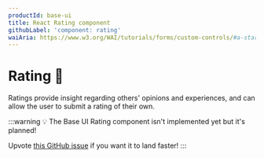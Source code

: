 ```yaml
---
productId: base-ui
title: React Rating component
githubLabel: 'component: rating'
waiAria: https://www.w3.org/WAI/tutorials/forms/custom-controls/#a-star-rating
---
```


# Rating 🚧

<p class="description">Ratings provide insight regarding others' opinions and experiences, and can allow the user to submit a rating of their own.</p>

:::warning
💡 The Base UI Rating component isn't implemented yet but it's planned!

Upvote [this GitHub issue](https://github.com/mui/material-ui/issues/38043) if you want it to land faster!
:::
